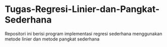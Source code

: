 # Tugas-Regresi-Linier-dan-Pangkat-Sederhana
Repositori ini berisi program implementasi regresi sederhana menggunakan metode linier dan metode pangkat sederhana
